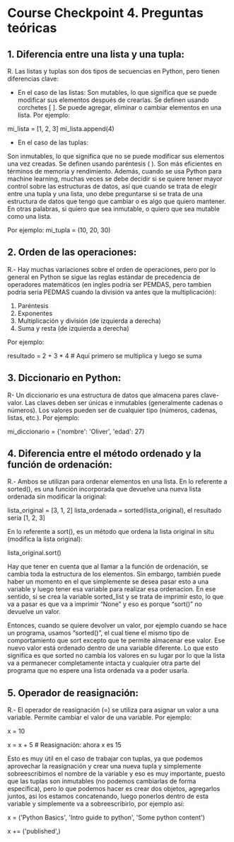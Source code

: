 # Course Checkpoint 4. Preguntas teóricas




## 1. Diferencia entre una lista y una tupla:
R. Las listas y tuplas son dos tipos de secuencias en Python, pero tienen diferencias clave:
- En el caso de las listas:
Son mutables, lo que significa que se puede modificar sus elementos después de crearlas.
Se definen usando corchetes [ ].
Se puede agregar, eliminar o cambiar elementos en una lista. Por ejemplo:

mi_lista = [1, 2, 3]
mi_lista.append(4)

- En el caso de las tuplas:

Son inmutables, lo que significa que no se puede modificar sus elementos una vez creadas.
Se definen usando paréntesis ( ).
Son más eficientes en términos de memoria y rendimiento. Además, cuando se usa Python para machine learning, muchas veces se debe decidir si se quiere tener mayor control sobre las estructuras de datos, así que cuando se trata de elegir entre una tupla y una lista, uno debe preguntarse si se trata de una estructura de datos que tengo que cambiar o es algo que quiero mantener. En otras palabras, si quiero que sea inmutable, o quiero que sea mutable como una lista.

Por ejemplo:
mi_tupla = (10, 20, 30)

## 2. Orden de las operaciones:
R.- Hay muchas variaciones sobre el orden de operaciones, pero por lo general en Python se sigue las reglas estándar de precedencia de operadores matemáticos (en ingles podria ser PEMDAS, pero tambien podria sería PEDMAS cuando la división va antes que la multiplicación):
1. Paréntesis
2. Exponentes
3. Multiplicación y división (de izquierda a derecha)
4. Suma y resta (de izquierda a derecha)

Por ejemplo:

resultado = 2 + 3 * 4  # Aquí primero se multiplica y luego se suma

## 3. Diccionario en Python:

R- Un diccionario es una estructura de datos que almacena pares clave-valor. Las claves deben ser únicas e inmutables (generalmente cadenas o números). Los valores pueden ser de cualquier tipo (números, cadenas, listas, etc.). Por ejemplo:

mi_diccionario = {'nombre': 'Oliver', 'edad': 27}

## 4. Diferencia entre el método ordenado y la función de ordenación:
R.- Ambos se utilizan para ordenar elementos en una lista. En lo referente a sorted(), es una función incorporada que devuelve una nueva lista ordenada sin modificar la original:

lista_original = [3, 1, 2]
lista_ordenada = sorted(lista_original), el resultado sería [1, 2, 3]


En lo referente a sort(),  es un método que ordena la lista original in situ (modifica la lista original):

lista_original.sort()


Hay que tener en cuenta que al llamar a la función de ordenación,  se cambia toda la estructura de los elementos. Sin embargo, también puede haber un momento en el que simplemente se desea pasar esto a una variable y luego tener esa variable para realizar esa ordenacion. En ese sentido, si se crea la variable sorted_list y se trata de imprimir esto, lo que va a pasar es que va a imprimir “None”  y eso es porque “sort()” no devuelve un valor.

Entonces, cuando se quiere devolver un valor, por ejemplo cuando se hace un programa,  usamos “sorted()”, el cual tiene el mismo tipo de comportamiento que sort excepto que te permite almacenar ese valor. Ese nuevo valor está ordenado dentro de una variable diferente. Lo que esto significa es que sorted no cambia los valores en su lugar por lo que la lista va a permanecer completamente intacta y cualquier otra parte del programa que no espere una lista ordenada va a poder usarla.


## 5. Operador de reasignación:
R.- El operador de reasignación (=) se utiliza para asignar un valor a una variable. Permite cambiar el valor de una variable. Por ejemplo:

x = 10

x = x + 5  # Reasignación: ahora x es 15

Esto es muy útil en el caso de trabajar con tuplas, ya que podemos aprovechar la reasignación y crear una nueva tupla y simplemente sobreescribimos el nombre de la variable y eso es muy importante, puesto que las tuplas son inmutables (no podemos cambiarlas de forma específica), pero lo que podemos hacer es crear dos objetos, agregarlos juntos, asi los estamos concatenando, luego ponerlos dentro de esta variable y simplemente va a sobreescribirlo, por ejemplo así:

x = ('Python Basics', 'Intro guide to python', 'Some python content')

x += ('published',)
